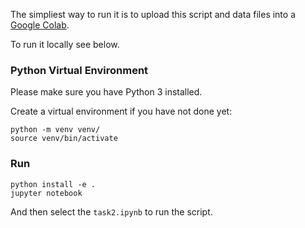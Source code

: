 The simpliest way to run it is to upload this script and data files into a [Google Colab](https://colab.research.google.com).

To run it locally see below.

### Python Virtual Environment

Please make sure you have Python 3 installed.

Create a virtual environment if you have not done yet:

```
python -m venv venv/
source venv/bin/activate
```

### Run

```
python install -e .
jupyter notebook
```

And then select the `task2.ipynb` to run the script.

